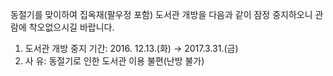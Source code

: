 동절기를 맞이하여 집옥재(팔우정 포함) 도서관 개방을 다음과 같이 잠정 중지하오니 관람에 착오없으시길 바랍니다. 
1. 도서관 개방 중지 기간: 2016. 12.13.(화) → 2017.3.31.(금)
2. 사 유: 동절기로 인한 도서관 이용 불편(난방 불가)